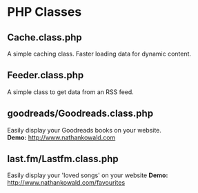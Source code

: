 PHP Classes
===========

## Cache.class.php
A simple caching class. Faster loading data for dynamic content.  

## Feeder.class.php
A simple class to get data from an RSS feed.

## goodreads/Goodreads.class.php
Easily display your Goodreads books on your website.  
**Demo:** http://www.nathankowald.com  

## last.fm/Lastfm.class.php
Easily display your 'loved songs' on your website
**Demo:** http://www.nathankowald.com/favourites



